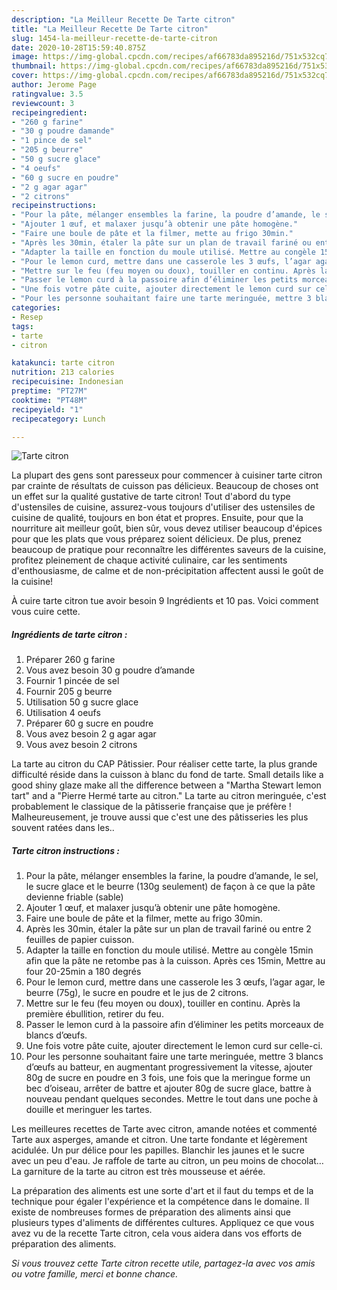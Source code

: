 ```yaml
---
description: "La Meilleur Recette De Tarte citron"
title: "La Meilleur Recette De Tarte citron"
slug: 1454-la-meilleur-recette-de-tarte-citron
date: 2020-10-28T15:59:40.875Z
image: https://img-global.cpcdn.com/recipes/af66783da895216d/751x532cq70/tarte-citron-photo-principale-de-la-recette.jpg
thumbnail: https://img-global.cpcdn.com/recipes/af66783da895216d/751x532cq70/tarte-citron-photo-principale-de-la-recette.jpg
cover: https://img-global.cpcdn.com/recipes/af66783da895216d/751x532cq70/tarte-citron-photo-principale-de-la-recette.jpg
author: Jerome Page
ratingvalue: 3.5
reviewcount: 3
recipeingredient:
- "260 g farine"
- "30 g poudre damande"
- "1 pince de sel"
- "205 g beurre"
- "50 g sucre glace"
- "4 oeufs"
- "60 g sucre en poudre"
- "2 g agar agar"
- "2 citrons"
recipeinstructions:
- "Pour la pâte, mélanger ensembles la farine, la poudre d’amande, le sel, le sucre glace et le beurre (130g seulement) de façon à ce que la pâte devienne friable (sable)"
- "Ajouter 1 œuf, et malaxer jusqu’à obtenir une pâte homogène."
- "Faire une boule de pâte et la filmer, mette au frigo 30min."
- "Après les 30min, étaler la pâte sur un plan de travail fariné ou entre 2 feuilles de papier cuisson."
- "Adapter la taille en fonction du moule utilisé. Mettre au congèle 15min afin que la pâte ne retombe pas à la cuisson. Après ces 15min, Mettre au four 20-25min a 180 degrés"
- "Pour le lemon curd, mettre dans une casserole les 3 œufs, l’agar agar, le beurre (75g), le sucre en poudre et le jus de 2 citrons."
- "Mettre sur le feu (feu moyen ou doux), touiller en continu. Après la première ébullition, retirer du feu."
- "Passer le lemon curd à la passoire afin d’éliminer les petits morceaux de blancs d’œufs."
- "Une fois votre pâte cuite, ajouter directement le lemon curd sur celle-ci."
- "Pour les personne souhaitant faire une tarte meringuée, mettre 3 blancs d’œufs au batteur, en augmentant progressivement la vitesse, ajouter 80g de sucre en poudre en 3 fois, une fois que la meringue forme un bec d’oiseau, arrêter de battre et ajouter 80g de sucre glace, battre à nouveau pendant quelques secondes. Mettre le tout dans une poche à douille et meringuer les tartes."
categories:
- Resep
tags:
- tarte
- citron

katakunci: tarte citron 
nutrition: 213 calories
recipecuisine: Indonesian
preptime: "PT27M"
cooktime: "PT48M"
recipeyield: "1"
recipecategory: Lunch

---
```



![Tarte citron](https://img-global.cpcdn.com/recipes/af66783da895216d/751x532cq70/tarte-citron-photo-principale-de-la-recette.jpg)

La plupart des gens sont paresseux pour commencer à cuisiner tarte citron par crainte de résultats de cuisson pas délicieux. Beaucoup de choses ont un effet sur la qualité gustative de tarte citron! Tout d'abord du type d'ustensiles de cuisine, assurez-vous toujours d'utiliser des ustensiles de cuisine de qualité, toujours en bon état et propres. Ensuite, pour que la nourriture ait meilleur goût, bien sûr, vous devez utiliser beaucoup d'épices pour que les plats que vous préparez soient délicieux. De plus, prenez beaucoup de pratique pour reconnaître les différentes saveurs de la cuisine, profitez pleinement de chaque activité culinaire, car les sentiments d'enthousiasme, de calme et de non-précipitation affectent aussi le goût de la cuisine!

<!--inarticleads1-->

À cuire tarte citron tue avoir besoin 9 Ingrédients et 10 pas. Voici comment vous cuire cette.

##### Ingrédients de tarte citron :

1. Préparer 260 g farine
1. Vous avez besoin 30 g poudre d’amande
1. Fournir 1 pincée de sel
1. Fournir 205 g beurre
1. Utilisation 50 g sucre glace
1. Utilisation 4 oeufs
1. Préparer 60 g sucre en poudre
1. Vous avez besoin 2 g agar agar
1. Vous avez besoin 2 citrons


La tarte au citron du CAP Pâtissier. Pour réaliser cette tarte, la plus grande difficulté réside dans la cuisson à blanc du fond de tarte. Small details like a good shiny glaze make all the difference between a &#34;Martha Stewart lemon tart&#34; and a &#34;Pierre Hermé tarte au citron.&#34; La tarte au citron meringuée, c&#39;est probablement le classique de la pâtisserie française que je préfère ! Malheureusement, je trouve aussi que c&#39;est une des pâtisseries les plus souvent ratées dans les.. 

<!--inarticleads2-->

##### Tarte citron instructions :

1. Pour la pâte, mélanger ensembles la farine, la poudre d’amande, le sel, le sucre glace et le beurre (130g seulement) de façon à ce que la pâte devienne friable (sable)
1. Ajouter 1 œuf, et malaxer jusqu’à obtenir une pâte homogène.
1. Faire une boule de pâte et la filmer, mette au frigo 30min.
1. Après les 30min, étaler la pâte sur un plan de travail fariné ou entre 2 feuilles de papier cuisson.
1. Adapter la taille en fonction du moule utilisé. Mettre au congèle 15min afin que la pâte ne retombe pas à la cuisson. Après ces 15min, Mettre au four 20-25min a 180 degrés
1. Pour le lemon curd, mettre dans une casserole les 3 œufs, l’agar agar, le beurre (75g), le sucre en poudre et le jus de 2 citrons.
1. Mettre sur le feu (feu moyen ou doux), touiller en continu. Après la première ébullition, retirer du feu.
1. Passer le lemon curd à la passoire afin d’éliminer les petits morceaux de blancs d’œufs.
1. Une fois votre pâte cuite, ajouter directement le lemon curd sur celle-ci.
1. Pour les personne souhaitant faire une tarte meringuée, mettre 3 blancs d’œufs au batteur, en augmentant progressivement la vitesse, ajouter 80g de sucre en poudre en 3 fois, une fois que la meringue forme un bec d’oiseau, arrêter de battre et ajouter 80g de sucre glace, battre à nouveau pendant quelques secondes. Mettre le tout dans une poche à douille et meringuer les tartes.


Les meilleures recettes de Tarte avec citron, amande notées et commenté Tarte aux asperges, amande et citron. Une tarte fondante et légèrement acidulée. Un pur délice pour les papilles. Blanchir les jaunes et le sucre avec un peu d&#39;eau. Je raffole de tarte au citron, un peu moins de chocolat… La garniture de la tarte au citron est très mousseuse et aérée. 

<!--inarticleads1-->

<p>
La préparation des aliments est une sorte d'art et il faut du temps et de la technique pour égaler l'expérience et la compétence dans le domaine. Il existe de nombreuses formes de préparation des aliments ainsi que plusieurs types d'aliments de différentes cultures. Appliquez ce que vous avez vu de la recette Tarte citron, cela vous aidera dans vos efforts de préparation des aliments.
</p>

<p>
<i>Si vous trouvez cette Tarte citron recette utile, partagez-la avec vos amis ou votre famille, merci et bonne chance.</i>
</p>
